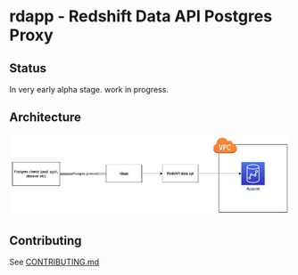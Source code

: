 # rdapp - Redshift Data API Postgres Proxy

## Status

In very early alpha stage. work in progress.

## Architecture

![Architecture](./diagrams/architecture.png)

## Contributing

See [CONTRIBUTING.md](./CONTRIBUTING.md)
